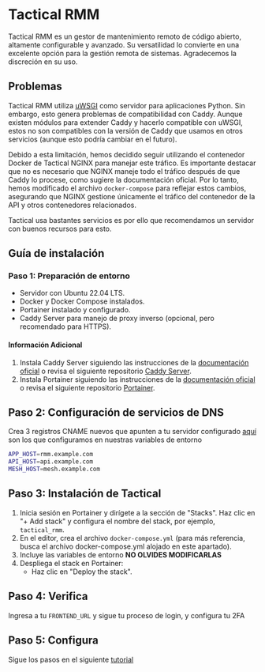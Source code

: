 # Tactical RMM

Tactical RMM es un gestor de mantenimiento remoto de código abierto, altamente configurable y avanzado. Su versatilidad lo convierte en una excelente opción para la gestión remota de sistemas. Agradecemos la discreción en su uso.

## Problemas

Tactical RMM utiliza [uWSGI](https://uwsgi-docs.readthedocs.io/en/latest/) como servidor para aplicaciones Python. Sin embargo, esto genera problemas de compatibilidad con Caddy. Aunque existen módulos para extender Caddy y hacerlo compatible con uWSGI, estos no son compatibles con la versión de Caddy que usamos en otros servicios (aunque esto podría cambiar en el futuro).

Debido a esta limitación, hemos decidido seguir utilizando el contenedor Docker de Tactical NGINX para manejar este tráfico. Es importante destacar que no es necesario que NGINX maneje todo el tráfico después de que Caddy lo procese, como sugiere la documentación oficial. Por lo tanto, hemos modificado el archivo `docker-compose` para reflejar estos cambios, asegurando que NGINX gestione únicamente el tráfico del contenedor de la API y otros contenedores relacionados.

Tactical usa bastantes servicios es por ello que recomendamos un servidor con buenos recursos para esto.

## Guía de instalación

### Paso 1: Preparación de entorno

- Servidor con Ubuntu 22.04 LTS.
- Docker y Docker Compose instalados.
- Portainer instalado y configurado.
- Caddy Server para manejo de proxy inverso (opcional, pero recomendado para HTTPS).

#### Información Adicional

1. Instala Caddy Server siguiendo las instrucciones de la [documentación oficial](https://caddyserver.com/docs/install) o revisa el siguiente repositorio [Caddy Server](../Portainer%20+%20caddy/readme.md).
2. Instala Portainer siguiendo las instrucciones de la [documentación oficial](https://docs.portainer.io/) o revisa el siguiente repositorio [Portainer](../Portainer%20+%20caddy/readme.md).

## Paso 2: Configuración de servicios de DNS

Crea 3 registros CNAME nuevos que apunten a tu servidor configurado [aquí](../Portainer%20+%20caddy/readme.md)
son los que configuramos en nuestras variables de entorno

```bash
APP_HOST=rmm.example.com
API_HOST=api.example.com
MESH_HOST=mesh.example.com
```

## Paso 3: Instalación de Tactical

1. Inicia sesión en Portainer y dirígete a la sección de "Stacks". Haz clic en "+ Add stack" y configura el nombre del stack, por ejemplo, `tactical_rmm`.
2. En el editor, crea el archivo `docker-compose.yml` (para más referencia, busca el archivo docker-compose.yml alojado en este apartado).
3. Incluye las variables de entorno **NO OLVIDES MODIFICARLAS**
4. Despliega el stack en Portainer:
   - Haz clic en "Deploy the stack".

## Paso 4: Verifica

Ingresa a tu `FRONTEND_URL` y sigue tu proceso de login, y configura tu 2FA

## Paso 5: Configura

Sigue los pasos en el siguiente [tutorial](../Conect%20RustDesk%20-%20TRMM/readme.md)

